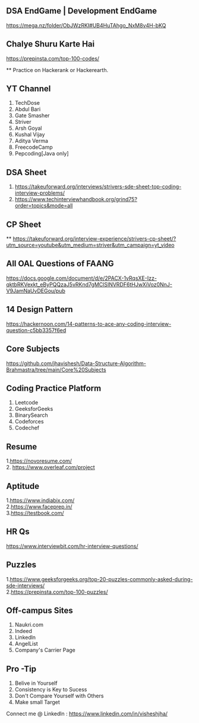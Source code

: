 ## DSA EndGame | Development EndGame

https://mega.nz/folder/ObJWzRKI#UB4HuTAhgo_NxM8v4H-bKQ

## Chalye Shuru Karte Hai
https://prepinsta.com/top-100-codes/

** Practice on Hackerank or Hackerearth.

## YT Channel

1. TechDose
2. Abdul Bari
3. Gate Smasher
4. Striver
5. Arsh Goyal
6. Kushal Vijay
7. Aditya Verma
8. FreecodeCamp
9. Pepcoding[Java only]


## DSA Sheet
1. https://takeuforward.org/interviews/strivers-sde-sheet-top-coding-interview-problems/
2. https://www.techinterviewhandbook.org/grind75?order=topics&mode=all


## CP Sheet

** https://takeuforward.org/interview-experience/strivers-cp-sheet/?utm_source=youtube&utm_medium=striver&utm_campaign=yt_video


## All OAL Questions of FAANG

https://docs.google.com/document/d/e/2PACX-1vRqsXE-Izz-qktbRKVexkt_eByPQQzaJ5vRKnd7gMClSINVRDF6tHJwXiVoz0NnJ-V9JamNaUvDEGou/pub


## 14 Design Pattern

https://hackernoon.com/14-patterns-to-ace-any-coding-interview-question-c5bb3357f6ed


## Core Subjects

https://github.com/jhavishesh/Data-Structure-Algorithm-Brahmastra/tree/main/Core%20Subjects


## Coding Practice Platform

1. Leetcode
2. GeeksforGeeks
3. BinarySearch
4. Codeforces
5. Codechef

## Resume

1.https://novoresume.com/  <br />
2. https://www.overleaf.com/project

## Aptitude
1.https://www.indiabix.com/ <br />
2.https://www.faceprep.in/  <br />
3.https://testbook.com/


## HR Qs

https://www.interviewbit.com/hr-interview-questions/

## Puzzles

1.https://www.geeksforgeeks.org/top-20-puzzles-commonly-asked-during-sde-interviews/ <br />
2.https://prepinsta.com/top-100-puzzles/

## Off-campus Sites

1. Naukri.com
2. Indeed
3. Linkedln
4. AngelList
5. Company's Carrier Page



## Pro -Tip

1. Belive in Yourself
2. Consistency is Key to Sucess
3. Don't Compare Yourself with Others
4. Make small Target


Connect me @ Linkedln : https://www.linkedin.com/in/visheshjha/


